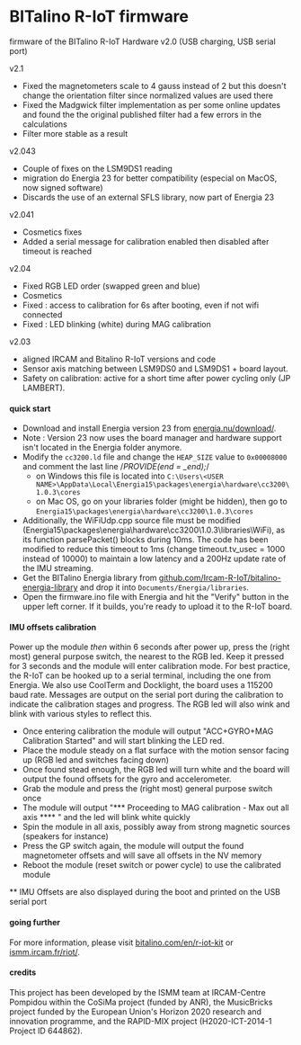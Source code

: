 # BITalino R-IoT firmware
firmware of the BITalino R-IoT Hardware v2.0 (USB charging, USB serial port)

v2.1
- Fixed the magnetometers scale to 4 gauss instead of 2 but this doesn't change the orientation filter since normalized values are used there
- Fixed the Madgwick filter implementation as per some online updates and found the the original published filter had a few errors in the calculations
- Filter more stable as a result

v2.043
- Couple of fixes on the LSM9DS1 reading
- migration do Energia 23 for better compatibility (especial on MacOS, now signed software)
- Discards the use of an external SFLS library, now part of Energia 23


v2.041
- Cosmetics fixes
- Added a serial message for calibration enabled then disabled after timeout is reached

v2.04
- Fixed RGB LED order (swapped green and blue)
- Cosmetics
- Fixed : access to calibration for 6s after booting, even if not wifi connected
- Fixed : LED blinking (white) during MAG calibration

v2.03
- aligned IRCAM and Bitalino R-IoT versions and code
- Sensor axis matching between LSM9DS0 and LSM9DS1 + board layout.
- Safety on calibration: active for a short time after power cycling only (JP LAMBERT).

#### quick start

* Download and install Energia version 23 from [energia.nu/download/](http://energia.nu/download/).
* Note : Version 23 now uses the board manager and hardware support isn't located in the Energia folder anymore.
* Modify the `cc3200.ld` file and change the `HEAP_SIZE` value to `0x00008000` and comment the last line /*PROVIDE(end = _end);*/
  * on Windows this file is located into `C:\Users\<USER NAME>\AppData\Local\Energia15\packages\energia\hardware\cc3200\1.0.3\cores`
  * on Mac OS, go on your libraries folder (might be hidden), then go to `Energia15\packages\energia\hardware\cc3200\1.0.3\cores`
* Additionally, the WiFiUdp.cpp source file must be modified (Energia15\packages\energia\hardware\cc3200\1.0.3\libraries\WiFi), as its function parsePacket() blocks during 10ms. The code has been modified to reduce this timeout to 1ms (change timeout.tv_usec = 1000 instead of 10000)
  to maintain a low latency and a 200Hz update rate of the IMU streaming.
* Get the BITalino Energia library from [github.com/Ircam-R-IoT/bitalino-energia-library](https://github.com/Ircam-R-IoT/bitalino-energia-library) and drop it into `Documents/Energia/libraries`.
* Open the firmware.ino file with Energia and hit the "Verify" button in the upper left corner. If it builds, you're ready to upload it to the R-IoT board.


#### IMU offsets calibration
Power up the module *then* within 6 seconds after power up, press the (right most) general purpose switch, the nearest to the RGB led. Keep it pressed for 3 seconds and the module will enter calibration mode.
For best practice, the R-IoT can be hooked up to a serial terminal, including the one from Energia. We also use CoolTerm and Docklight, the board uses a 115200 baud rate. 
Messages are output on the serial port during the calibration to indicate the calibration stages and progress. The RGB led will also wink and blink with various styles to reflect this.

* Once entering calibration the module will output "ACC+GYRO+MAG Calibration Started" and will start blinking the LED red.
* Place the module steady on a flat surface with the motion sensor facing up (RGB led and switches facing down)
* Once found stead enough, the RGB led will turn white and the board will output the found offsets for the gyro and accelerometer.
* Grab the module and press the (right most) general purpose switch once
* The module will output "*** Proceeding to MAG calibration - Max out all axis **** " and the led will blink white quickly
* Spin the module in all axis, possibly away from strong magnetic sources (speakers for instance)
* Press the GP switch again, the module will output the found magnetometer offsets and will save all offsets in the NV memory
* Reboot the module (reset switch or power cycle) to use the calibrated module

** IMU Offsets are also displayed during the boot and printed on the USB serial port


#### going further

For more information, please visit
[bitalino.com/en/r-iot-kit](http://bitalino.com/en/r-iot-kit) or [ismm.ircam.fr/riot/](http://ismm.ircam.fr/riot/).

#### credits

This project has been developed by the ISMM team at IRCAM-Centre Pompidou within the CoSiMa project (funded by ANR), the MusicBricks project funded by the European Union's Horizon 2020 research and innovation programme, and the RAPID-MIX project (H2020-ICT-2014-1 Project ID 644862).
